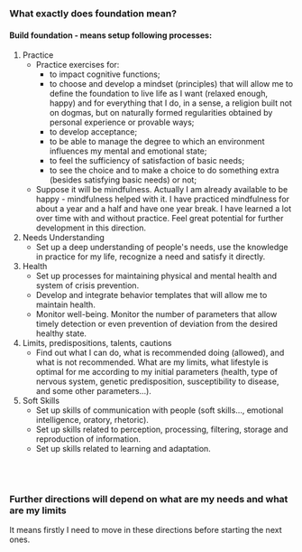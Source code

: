 ### What exactly does foundation mean?

#### Build foundation - means setup following processes:

1. Practice
   - Practice exercises for:
     - to impact cognitive functions;
     - to choose and develop a mindset (principles) that will allow me to define the foundation to live life as I want (relaxed enough, happy) and for everything that I do, in a sense, a religion built not on dogmas, but on naturally formed regularities obtained by personal experience or provable ways;
     - to develop acceptance;
     - to be able to manage the degree to which an environment influences my mental and emotional state;
     - to feel the sufficiency of satisfaction of basic needs;
     - to see the choice and to make a choice to do something extra (besides satisfying basic needs) or not;
   - Suppose it will be mindfulness. Actually I am already available to be happy - mindfulness helped with it. I have practiced mindfulness for about a year and a half and have one year break. I have learned a lot over time with and without practice. Feel great potential for further development in this direction.
2. Needs Understanding
   - Set up a deep understanding of people's needs, use the knowledge in practice for my life, recognize a need and satisfy it directly.
3. Health
   - Set up processes for maintaining physical and mental health and system of crisis prevention.
   - Develop and integrate behavior templates that will allow me to maintain health.
   - Monitor well-being. Monitor the number of parameters that allow timely detection or even prevention of deviation from the desired healthy state.
4. Limits, predispositions, talents, cautions
   - Find out what I can do, what is recommended doing (allowed), and what is not recommended. What are my limits, what lifestyle is optimal for me according to my initial parameters (health, type of nervous system, genetic predisposition, susceptibility to disease, and some other parameters...).
5. Soft Skills
   - Set up skills of communication with people (soft skills..., emotional intelligence, oratory, rhetoric).
   - Set up skills related to perception, processing, filtering, storage and reproduction of information.
   - Set up skills related to learning and adaptation.

<br>
<br>

### Further directions will depend on what are my needs and what are my limits<br>
It means firstly I need to move in these directions before starting the next ones.
